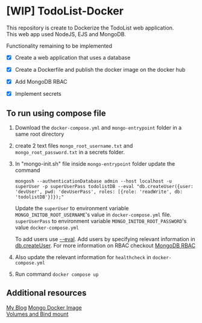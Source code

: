 # [WIP] TodoList-Docker
This repository is create to Dockerize the TodoList web application.  
This web app used NodeJS, EJS and MongoDB.  

Functionality remaining to be implemented
- [x] Create a web application that uses a database
- [x] Create a Dockerfile and publish the docker image on the docker hub
- [x] Add MongoDB RBAC 
- [x] Implement secrets


## To run using compose file
1. Download the `docker-compose.yml` and `mongo-entrypoint` folder in a same root directory
2. create 2 text files `mongo_root_username.txt` and `mongo_root_password.txt` in a secrets folder.
3. In "mongo-init.sh" file inside `mongo-entrypoint` folder update the command 
    ```shell
    mongosh --authenticationDatabase admin --host localhost -u superUser -p superUserPass todolistDB --eval "db.createUser({user: 'devUser', pwd: 'devUserPass', roles: [{role: 'readWrite', db: 'todolistDB'}]});"
    ```
    Update the `superUser` to environment variable `MONGO_INITDB_ROOT_USERNAME`'s value in `docker-compose.yml` file. `superUserPass` to environment variable `MONGO_INITDB_ROOT_PASSWORD`'s value `docker-compose.yml`  

    To add users use  [--eval](https://www.mongodb.com/docs/mongodb-shell/reference/options/#std-option-mongosh.--eval). Add users by specifying relevant information in [db.createUser](https://www.mongodb.com/docs/manual/reference/method/db.createUser/). For more information on RBAC checkout [MongoDB RBAC](https://www.mongodb.com/docs/manual/core/authorization/) 

4. Also update the relevant information for `healthcheck` in `docker-compose.yml`  

5. Run command `docker compose up`

## Additional resources
[My Blog](https://medium.com/@vishalvikaslokam/deploying-mongodb-using-docker-with-authentication-enabled-d20ec1256623)
[Mongo Docker Image](https://hub.docker.com/_/mongo)   
[Volumes and Bind mount](https://www.atatus.com/blog/docker-volumes-vs-bind-mounts/#:~:text=Compared%20to%20Bind%20Mounts%2C%20Volumes,storage%20on%20your%20local%20machine.)


